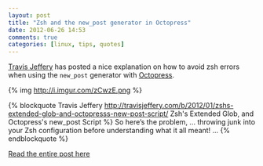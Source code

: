 ```yaml
---
layout: post
title: "Zsh and the new_post generator in Octopress"
date: 2012-06-26 14:53
comments: true
categories: [linux, tips, quotes]
---
```


[Travis Jeffery](http://travisjeffery.com/) has posted a nice explanation on how to avoid
zsh errors when using the `new_post` generator with [Octopress](http://octopress.org).

{% img http://i.imgur.com/zCwzE.png %}

{% blockquote Travis Jeffery http://travisjeffery.com/b/2012/01/zshs-extended-glob-and-octopresss-new-post-script/ Zsh's Extended Glob, and Octopress's new_post Script %}
So here’s the problem, ... throwing junk into your Zsh configuration before understanding what it all meant! ...
{% endblockquote %}

[Read the entire post here](http://travisjeffery.com/b/2012/01/zshs-extended-glob-and-octopresss-new-post-script/)
